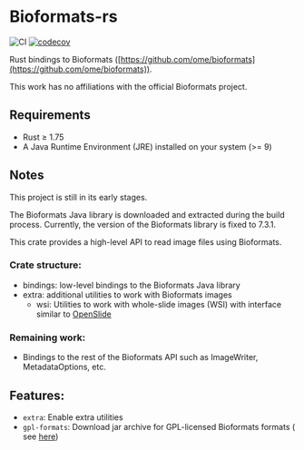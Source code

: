 # Bioformats-rs

![CI](https://github.com/AzHicham/bioformats-rs/actions/workflows/workflow.yml/badge.svg)
[![codecov](https://codecov.io/github/AzHicham/bioformats-rs/graph/badge.svg?token=Usvki7GItY)](https://codecov.io/github/AzHicham/bioformats-rs)

Rust bindings to Bioformats ([https://github.com/ome/bioformats](https://github.com/ome/bioformats)).

This work has no affiliations with the official Bioformats project.

## Requirements

* Rust &ge; 1.75
* A Java Runtime Environment (JRE) installed on your system (>= 9)

## Notes

This project is still in its early stages.

The Bioformats Java library is downloaded and extracted during the build process.
Currently, the version of the Bioformats library is fixed to 7.3.1.

This crate provides a high-level API to read image files using Bioformats.

### Crate structure:

- bindings: low-level bindings to the Bioformats Java library
- extra: additional utilities to work with Bioformats images
    - wsi: Utilities to work with whole-slide images (WSI) with interface similar
      to [OpenSlide](https://github.com/AzHicham/openslide-rs)

### Remaining work:

- Bindings to the rest of the Bioformats API such as ImageWriter, MetadataOptions, etc.

## Features:

- `extra`: Enable extra utilities
- `gpl-formats`: Download jar archive for GPL-licensed Bioformats formats (
  see [here](https://docs.openmicroscopy.org/bio-formats/7.3.1/supported-formats.html))
